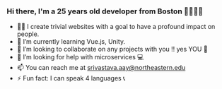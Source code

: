 ### Hi there, I'm a 25 years old developer from Boston 👋👨🏽‍💻

<!--
**srivastava-aayush001407816/srivastava-aayush001407816** is a ✨ _special_ ✨ repository because its `README.md` (this file) appears on your GitHub profile. -->

- 👨‍🎓 I create trivial websites with a goal to have a profound impact on people.
- 🌱 I’m currently learning Vue.js, Unity.
- 👯 I’m looking to collaborate on any projects with you !! yes YOU 🙌
- 🤔 I’m looking for help with microservices 💻
- 📫 You can reach me at srivastava.aay@northeastern.edu
- ⚡ Fun fact: I can speak 4 languages 📞


